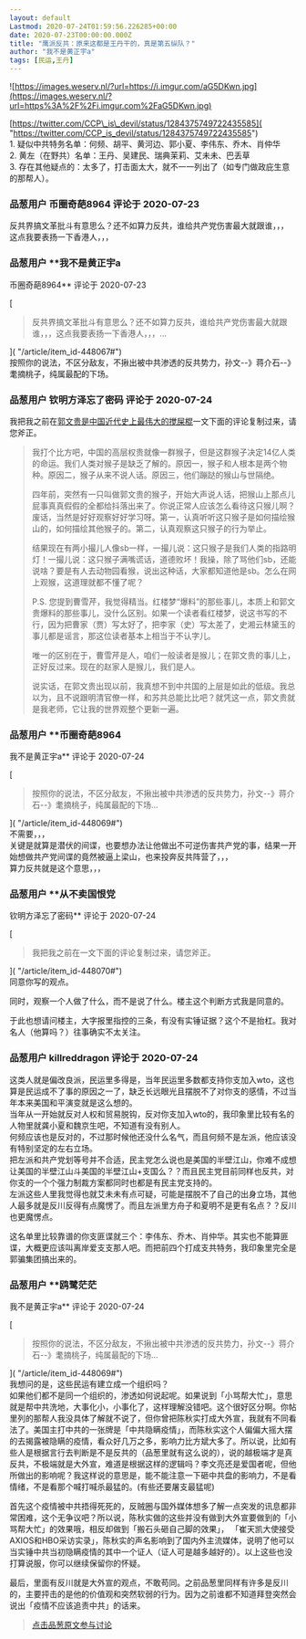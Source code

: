 ```yaml
---
layout: default
Lastmod: 2020-07-24T01:59:56.226285+00:00
date: 2020-07-23T00:00:00.000Z
title: "鹰派反共：原来这都是王丹干的，真是第五纵队？"
author: "我不是黄正宇a"
tags: [民运,王丹]
---
```


![https://images.weserv.nl/?url=https://i.imgur.com/aG5DKwn.jpg](https://images.weserv.nl/?url=https%3A%2F%2Fi.imgur.com%2FaG5DKwn.jpg)  
  
[https://twitter.com/CCP\_is\_devil/status/1284375749722435585]( "https://twitter.com/CCP_is_devil/status/1284375749722435585")  
1\. 疑似中共特务名单：何频、胡平、黄河边、郭小夏、李伟东、乔木、肖仲华  
2\. 黄左（在野共）名单：王丹、吴建民、瑞典茉莉、艾未未、巴丢草  
3\. 存在其他疑点的：太多了，打击面太大，就不一一列出了（如专门做政庇生意的那帮人）。

            
### 品葱用户 **币圈奇葩8964** 评论于 2020-07-23
        
反共界搞文革批斗有意思么？还不如算力反共，谁给共产党伤害最大就跟谁，，，  
这点我要表扬一下香港人，，，
        


            
### 品葱用户 **我不是黄正宇a 
币圈奇葩8964** 评论于 2020-07-23
        
[

> 反共界搞文革批斗有意思么？还不如算力反共，谁给共产党伤害最大就跟谁，，，这点我要表扬一下香港人，，，...

]( "/article/item_id-448067#")  
按照你的说法，不区分敌友，不揪出被中共渗透的反共势力，孙文--》蒋介石--》耄摘桃子，纯属最配的下场。
        


            
### 品葱用户 **钦明方泽忘了密码** 评论于 2020-07-24
        
我把我之前在[郭文贵是中国近代史上最伟大的搅屎棍](https://www.pincong.rocks/article/17976 "https://www.pincong.rocks/article/17976")一文下面的评论复制过来，请您斧正。  
  

> 我打个比方吧，中国的高层权贵就像一群猴子，但是这群猴子决定14亿人类的命运。我们人类对猴子是缺乏了解的。原因一，猴子和人根本是两个物种。原因二，猴子从来不说人话。原因三，他们蹦跶的猴山与世隔绝。  
>   
> 四年前，突然有一只叫做郭文贵的猴子，开始大声说人话，把猴山上那点儿屁事真真假假的全都给抖落出来了。你说正常人应该怎么看待这只猴儿啊？废话，当然是好好观察好好学习呀。第一，认真听听这只猴子是如何描绘猴山的，如何描绘其他猴子的。第二，认真观察这只猴子的行为举止。  
>   
> 结果现在有两小撮儿人像sb一样，一撮儿说：这只猴子是我们人类的指路明灯！一撮儿说：这只猴子满嘴谎话，道德败坏！我操，除了骂他们sb，还能说啥？要是有人去动物园看猴，说出这种话，大家都知道他是sb。怎么在网上观猴，这道理就都不懂了呢？  
>   
> P.S. 您提到曹雪芹，我觉得精当。红楼梦“爆料”的那些事儿，本质上和郭文贵爆料的那些事儿，没什么区别。如果一个读者看红楼梦，说这书写的不行，因为把曹家（贾）写太好了，把李家（史）写太差了，史湘云林黛玉的事儿都是谣言，那这位读者基本上相当于不认字儿。  
>   
> 唯一的区别在于，曹雪芹是人，咱们一般读者是猴儿；在郭文贵的事儿上，正好反过来。现在的赵家人是猴儿，我们是人。  
>   
> 说实话，在郭文贵出现以前，我真想不到中共国的上层是如此的低级。我总以为，且不说跟明清官僚一样，和苏共总能比比吧？就凭这一点，郭文贵就是我老师，它让我的世界观整个更新一遍。
        


            
### 品葱用户 **币圈奇葩8964 
我不是黄正宇a** 评论于 2020-07-24
        
[

> 按照你的说法，不区分敌友，不揪出被中共渗透的反共势力，孙文--》蒋介石--》耄摘桃子，纯属最配的下场...

]( "/article/item_id-448069#")  
不需要，，，  
关键是就算是潜伏的间谍，也要想办法让他做出不可逆伤害共产党的事，结果一开始想做共产党间谍的竟然被逼上梁山，也来投奔反共阵营了，，，  
算力反共就是这个意思，，，
        


            
### 品葱用户 **从不卖国恨党 
钦明方泽忘了密码** 评论于 2020-07-24
        
[

> 我把我之前在一文下面的评论复制过来，请您斧正。

]( "/article/item_id-448070#")  
同意你写的观点。  
  
同时，观察一个人做了什么，而不是说了什么。楼主这个判断方式我是同意的。  
  
于此也想请问楼主，大字报里指控的三条，有没有实锤证据？这个不是抬杠。我对名人（他算吗？）往事确实不太关注。
        


            
### 品葱用户 **killreddragon** 评论于 2020-07-24
        
这类人就是偏改良派，民运里多得是，当年民运里多数都支持你支加入wto，这也算是民运成不了事的原因之一了，缺乏长远眼光且摆脱不了对你支的感情，不过当年本来美国和平演变就是这么想的。  
当年从一开始就反对人权和贸易脱钩，反对你支加入wto的，我印象里比较有名的人物里就龚小夏和魏京生吧，不知道有没有别人。  
何频应该也是反对的，不过那时候他还没什么名气，而且何频不是左派，他应该没有特别坚定的左右立场。  
把左派和共产党划等号并不合适，民主党怎么说也是美国的半壁江山，你难不成想让美国的半壁江山斗美国的半壁江山+支国么？？而且民主党目前同样也反共，对你支的一个个强力制裁方案都同时也都是有民主党支持的。  
左派这些人里我觉得也就艾未未有点可疑，可能是摆脱不了自己的出身立场，其他人最多就是反川反得有点魔愣了。而且左派里方舟子和夏明不是更有名点？？反川也更魔愣点。  
  
这名单里比较靠谱的你支匪谍就三个：李伟东、乔木、肖仲华。其实也不能算匪谍，大概更应该叫离岸爱支支那人吧。而把前四个打成支共特务，我印象里完全是郭骗集团搞出来的。
        


            
### 品葱用户 **鸥鹭茫茫 
我不是黄正宇a** 评论于 2020-07-24
        
[

> 按照你的说法，不区分敌友，不揪出被中共渗透的反共势力，孙文--》蒋介石--》耄摘桃子，纯属最配的下场...

]( "/article/item_id-448069#")  
我想问的是，这些民运有建立成一个组织吗？  
如果他们都不是同一个组织的，渗透如何说起呢。如果说到「小骂帮大忙」，意思就是帮中共洗地，大事化小，小事化了，这样理解没错吧。这个很好区分啊。你帖里列的那帮人我没具体了解就不说了，但你曾把陈秋实打成大外宣，我就有不同看法了。美国主打中共的一张牌是「中共隐瞒疫情」，而陈秋实这个人偏偏大摇大摆的去揭露被隐瞒的疫情，看众好几万之多，影响力比方斌大多了。所以说，比如有些人是根据言行去判断是不是反共的（品葱里就有这么说的），说的越极端才是真反共，不极端就是大外宣，难道是根据这样的逻辑吗？李文亮还是爱国者呢，但他所做出的影响呢？我这样说的意思是，能不能注意一下砸中共盘的影响力，不是看情绪，不是看那个喊打喊杀最猛的。(有些还要屠支最猛呢)  
  
首先这个疫情被中共捂得死死的，反贼圈与国外媒体想多了解一点突发的讯息都非常困难，这个无争议吧？所以说，陈秋实做的这些并没有做到大外宣要做到的「小骂帮大忙」的效果哦，相反却做到「搬石头砸自己脚的效果」， 「崔天凯大使接受AXIOS和HBO采访实录」，陈秋实的声名影响到了国内外主流媒体，说明了他可以当实锤中共当初隐瞒疫情的其中一个证人（证人可是越多越好的）。以上这些也没打算说服，你可以继续保留你的怀疑。  
  
最后，里面有反川就是大外宣的观点，不敢苟同。之前品葱里同样有许多是反川的，主要抨击的是他的价值观和突然软弱的行为。因为之前谁都不知道拜登突然会说出「疫情不应该追责中共」的话来。
        






> [点击品葱原文参与讨论](https://pincong.rocks/article/21993)

